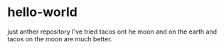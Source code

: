 # hello-world
just anther repository
I've tried tacos ont he moon and on the earth and tacos on the moon are much better.
